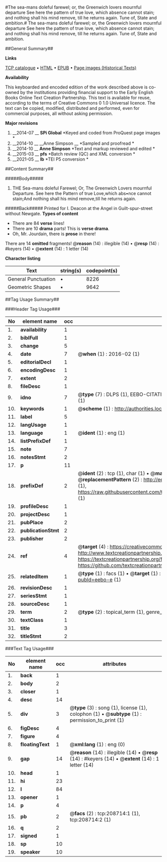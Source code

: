 #The sea-mans doleful farewel; or, the Greenwich lovers mournful departure See here the pattern of true love, which absence cannot stain; and nothing shall his mind remove, till he returns again.  Tune of, State and ambition.#
The sea-mans doleful farewel; or, the Greenwich lovers mournful departure See here the pattern of true love, which absence cannot stain; and nothing shall his mind remove, till he returns again.  Tune of, State and ambition.

##General Summary##

**Links**

[TCP catalogue](http://www.ota.ox.ac.uk/tcp/)  • 
[HTML](http://tei.it.ox.ac.uk/tcp/Texts-HTML/free/B43/B43939.html)  • 
[EPUB](http://tei.it.ox.ac.uk/tcp/Texts-EPUB/free/B43/B43939.epub) • 
[Page images (Historical Texts)](https://historicaltexts.jisc.ac.uk/eebo-489265459e)

**Availability**

This keyboarded and encoded edition of the work described above is co-owned by the
    institutions providing financial support to the Early English Books Online Text Creation
    Partnership. This text is available for reuse, according to the terms of  Creative Commons 0 1.0 Universal
    licence. The text can be copied, modified, distributed and performed, even for commercial
    purposes, all without asking permission.

**Major revisions**

1. __2014-07 __ __SPi Global__ *Keyed and coded from ProQuest page images *
1. __2014-10 __ __Anne Simpson __ *Sampled and proofread *
1. __2014-10 __ __Anne Simpson__ *Text and markup reviewed and edited *
1. __2015-03 __ __pfs__ *Batch review (QC) and XML conversion *
1. __2021-05 __ __lb__ *TEI P5 conversion *

##Content Summary##

#####Body#####

1. THE Sea-mans doleful Farewel; Or, The Greenwich Lovers mournful Departure.
See here the Pattern of true Love,which abs•nce cannot stain;And nothing shall his mind remove,till he returns again.

#####Back#####
Printed for I. Deacon at the Angel in Guilt-spur-street without Newgate.
**Types of content**

  * There are 84 **verse** lines!
  * There are 10 **drama** parts! This is **verse drama**.
  * Oh, Mr. Jourdain, there is **prose** in there!

There are 14 **omitted** fragments! 
 @__reason__ (14) : illegible (14)  •  @__resp__ (14) : #keyers (14)  •  @__extent__ (14) : 1 letter (14)

**Character listing**


|Text|string(s)|codepoint(s)|
|---|---|---|
|General Punctuation|•|8226|
|Geometric Shapes|▪|9642|

##Tag Usage Summary##

###Header Tag Usage###

|No|element name|occ|attributes|
|---|---|---|---|
|1.|__availability__|1||
|2.|__biblFull__|1||
|3.|__change__|5||
|4.|__date__|7| @__when__ (1) : 2016-02 (1)|
|5.|__editorialDecl__|1||
|6.|__encodingDesc__|1||
|7.|__extent__|2||
|8.|__fileDesc__|1||
|9.|__idno__|7| @__type__ (7) : DLPS (1), EEBO-CITATION (1), VID (1), EEBO-PROQUEST (1), OCLC (2), STC (1)|
|10.|__keywords__|1| @__scheme__ (1) : http://authorities.loc.gov/ (1)|
|11.|__label__|5||
|12.|__langUsage__|1||
|13.|__language__|1| @__ident__ (1) : eng (1)|
|14.|__listPrefixDef__|1||
|15.|__note__|7||
|16.|__notesStmt__|2||
|17.|__p__|11||
|18.|__prefixDef__|2| @__ident__ (2) : tcp (1), char (1)  •  @__matchPattern__ (2) : ([0-9\-]+):([0-9IVX]+) (1), (.+) (1)  •  @__replacementPattern__ (2) : http://eebo.chadwyck.com/downloadtiff?vid=$1&page=$2 (1), https://raw.githubusercontent.com/textcreationpartnership/Texts/master/tcpchars.xml#$1 (1)|
|19.|__profileDesc__|1||
|20.|__projectDesc__|1||
|21.|__pubPlace__|2||
|22.|__publicationStmt__|2||
|23.|__publisher__|2||
|24.|__ref__|4| @__target__ (4) : https://creativecommons.org/publicdomain/zero/1.0/ (1), http://www.textcreationpartnership.org/docs/. (1), https://textcreationpartnership.org/faq/#faq05 (1), https://github.com/textcreationpartnership (1)|
|25.|__relatedItem__|1| @__type__ (1) : facs (1)  •  @__target__ (1) : https://data.historicaltexts.jisc.ac.uk/view?pubId=eebo-e (1)|
|26.|__revisionDesc__|1||
|27.|__seriesStmt__|1||
|28.|__sourceDesc__|1||
|29.|__term__|2| @__type__ (2) : topical_term (1), genre_form (1)|
|30.|__textClass__|1||
|31.|__title__|3||
|32.|__titleStmt__|2||


###Text Tag Usage###

|No|element name|occ|attributes|
|---|---|---|---|
|1.|__back__|1||
|2.|__body__|2||
|3.|__closer__|1||
|4.|__desc__|14||
|5.|__div__|3| @__type__ (3) : song (1), license (1), colophon (1)  •  @__subtype__ (1) : permission_to_print (1)|
|6.|__figDesc__|4||
|7.|__figure__|4||
|8.|__floatingText__|1| @__xml:lang__ (1) : eng (0)|
|9.|__gap__|14| @__reason__ (14) : illegible (14)  •  @__resp__ (14) : #keyers (14)  •  @__extent__ (14) : 1 letter (14)|
|10.|__head__|1||
|11.|__hi__|23||
|12.|__l__|84||
|13.|__opener__|1||
|14.|__p__|4||
|15.|__pb__|2| @__facs__ (2) : tcp:208714:1 (1), tcp:208714:2 (1)|
|16.|__q__|2||
|17.|__signed__|1||
|18.|__sp__|10||
|19.|__speaker__|10||
